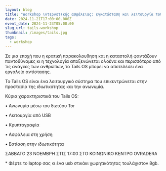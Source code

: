 ```yaml
---
layout: blog
title: "Workshop ιντερνετικής ασφάλειας: εγκατάσταση και λειτουργία του Tails OS"
date: 2024-11-21T17:00:00.000Z
event_date: 2024-11-23T05:00:00
slug_url: tails-workshop
thumbnail: /images/tails.jpg
tags:
  - workshop
---
```

Σε μια εποχή που η κρατική παρακολουθηση και η καταστολή
φαντάζουν παντοδύναμες κι η τεχνολογία αποξενώνεται ολοένα και περισσότερο από
τις ανάγκες των ανθρώπων, το Tails OS μπορεί να αποτελέσει ένα εργαλείο αντίστασης.

Το Tails OS είναι ένα λειτουργικό σύστημα που επικεντρώνεται
στην προστασία της ιδιωτικότητας και την ανωνυμία.

Κύρια χαρακτηριστικά του Tails OS:

• Ανωνυμία μέσω του δικτύου Tor

• Λειτουργία από USB

• Κρυπτογραφία

• Ασφάλεια στη χρήση

• Εστίαση στην ιδιωτικότητα 

ΣΑΒΒΑΤΟ 23 ΝΟΕΜΒΡΗ ΣΤΙΣ 17:00 ΣΤΟ ΚΟΙΝΩΝΙΚΟ ΚΕΝΤΡΟ OVRADERA 

\* Φέρτε το laptop σας κι ένα usb στικάκι χωρητικότητας τουλάχιστον 8gb.

